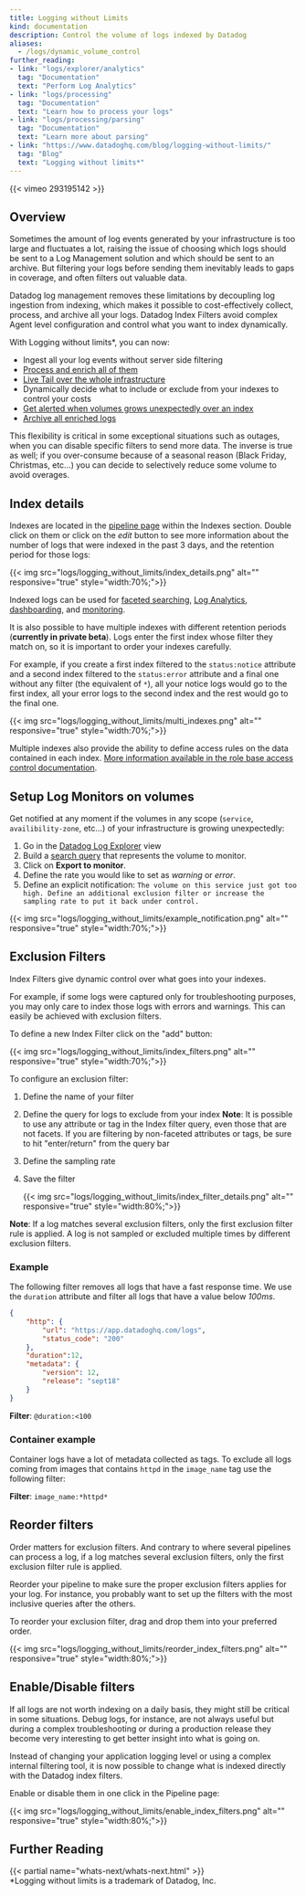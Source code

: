 ```yaml
---
title: Logging without Limits
kind: documentation
description: Control the volume of logs indexed by Datadog
aliases:
  - /logs/dynamic_volume_control
further_reading:
- link: "logs/explorer/analytics"
  tag: "Documentation"
  text: "Perform Log Analytics"
- link: "logs/processing"
  tag: "Documentation"
  text: "Learn how to process your logs"
- link: "logs/processing/parsing"
  tag: "Documentation"
  text: "Learn more about parsing"
- link: "https://www.datadoghq.com/blog/logging-without-limits/"
  tag: "Blog"
  text: "Logging without limits*"
---
```


{{< vimeo 293195142 >}}

## Overview

Sometimes the amount of log events generated by your infrastructure is too large and fluctuates a lot, raising the issue of choosing which logs should be sent to a Log Management solution and which should be sent to an archive. But filtering your logs before sending them inevitably leads to gaps in coverage, and often filters out valuable data.

Datadog log management removes these limitations by decoupling log ingestion from indexing, which makes it possible to cost-effectively collect, process, and archive all your logs.
Datadog Index Filters avoid complex Agent level configuration and control what you want to index dynamically.

With Logging without limits*, you can now:

* Ingest all your log events without server side filtering
* [Process and enrich all of them][1]
* [Live Tail over the whole infrastructure][2]
* Dynamically decide what to include or exclude from your indexes to control your costs
* [Get alerted when volumes grows unexpectedly over an index][3]
* [Archive all enriched logs][4]

This flexibility is critical in some exceptional situations such as outages, when you can disable specific filters to send more data. The inverse is true as well; if you over-consume because of a seasonal reason (Black Friday, Christmas, etc...) you can decide to selectively reduce some volume to avoid overages.

## Index details

Indexes are located in the [pipeline page][5] within the Indexes section. Double click on them or click on the *edit* button to see more information about the number of logs that were indexed in the past 3 days, and the retention period for those logs:

{{< img src="logs/logging_without_limits/index_details.png" alt="" responsive="true" style="width:70%;">}}

Indexed logs can be used for [faceted searching][6], [Log Analytics][7], [dashboarding][8], and [monitoring][9].

It is also possible to have multiple indexes with different retention periods (**currently in private beta**).
Logs enter the first index whose filter they match on, so it is important to order your indexes carefully.

For example, if you create a first index filtered to the `status:notice` attribute and a second index filtered to the `status:error` attribute and a final one without any filter (the equivalent of `*`), all your notice logs would go to the first index, all your error logs to the second index and the rest would go to the final one.

{{< img src="logs/logging_without_limits/multi_indexes.png" alt="" responsive="true" style="width:70%;">}}

Multiple indexes also provide the ability to define access rules on the data contained in each index. [More information available in the role base access control documentation][10].

## Setup Log Monitors on volumes

Get notified at any moment if the volumes in any scope (`service`, `availibility-zone`, etc...) of your infrastructure is growing unexpectedly:

1. Go in the [Datadog Log Explorer][11] view
2. Build a [search query][12] that represents the volume to monitor.
3. Click on **Export to monitor**.
4. Define the rate you would like to set as *warning* or *error*.
5. Define an explicit notification: `The volume on this service just got too high. Define an additional exclusion filter or increase the sampling rate to put it back under control.`

{{< img src="logs/logging_without_limits/example_notification.png" alt="" responsive="true" style="width:70%;">}}

## Exclusion Filters

Index Filters give dynamic control over what goes into your indexes.

For example, if some logs were captured only for troubleshooting purposes, you may only care to index those logs with errors and warnings. This can easily be achieved with exclusion filters.

To define a new Index Filter click on the "add" button:

{{< img src="logs/logging_without_limits/index_filters.png" alt="" responsive="true" style="width:70%;">}}

To configure an exclusion filter:

1. Define the name of your filter
2. Define the query for logs to exclude from your index
    **Note**: It is possible to use any attribute or tag in the Index filter query, even those that are not facets. If you are filtering by non-faceted attributes or tags, be sure to hit "enter/return" from the query bar
3. Define the sampling rate
4. Save the filter

    {{< img src="logs/logging_without_limits/index_filter_details.png" alt="" responsive="true" style="width:80%;">}}

**Note**: If a log matches several exclusion filters, only the first exclusion filter rule is applied. A log is not sampled or excluded multiple times by different exclusion filters.

### Example

The following filter removes all logs that have a fast response time.
We use the `duration` attribute and filter all logs that have a value below *100ms*.

```json
{
    "http": {
        "url": "https://app.datadoghq.com/logs",
        "status_code": "200"
    },
    "duration":12,
    "metadata": {
        "version": 12,
        "release": "sept18"
    }
}
```

**Filter**: `@duration:<100`

### Container example

Container logs have a lot of metadata collected as tags. To exclude all logs coming from images that contains `httpd` in the `image_name` tag use the following filter:

**Filter**: `image_name:*httpd*`

## Reorder filters

Order matters for exclusion filters. And contrary to where several pipelines can process a log, if a log matches several exclusion filters, only the first exclusion filter rule is applied.

Reorder your pipeline to make sure the proper exclusion filters applies for your log. For instance, you probably want to set up the filters with the most inclusive queries after the others.

To reorder your exclusion filter, drag and drop them into your preferred order.


{{< img src="logs/logging_without_limits/reorder_index_filters.png" alt="" responsive="true" style="width:80%;">}}


## Enable/Disable filters

If all logs are not worth indexing on a daily basis, they might still be critical in some situations.
Debug logs, for instance, are not always useful but during a complex troubleshooting or during a production release they become very interesting to get better insight into what is going on.

Instead of changing your application logging level or using a complex internal filtering tool, it is now possible to change what is indexed directly with the Datadog index filters.

Enable or disable them in one click in the Pipeline page:

{{< img src="logs/logging_without_limits/enable_index_filters.png" alt="" responsive="true" style="width:80%;">}}

## Further Reading

{{< partial name="whats-next/whats-next.html" >}}
<br>
*Logging without limits is a trademark of Datadog, Inc. 

[1]: /logs/processing
[2]: /logs/live_tail
[3]: /monitors/monitor_types/log
[4]: /logs/archives
[5]: https://app.datadoghq.com/logs/pipelines/indexes
[6]: /logs/explorer/?tab=facets#setup
[7]: /logs/explorer/analytics
[8]: /logs/explorer/analytics/#dashboard
[9]: /monitors/monitor_types/log
[10]: /account_management/rbac
[11]: https://app.datadoghq.com/logs
[12]: /logs/explorer/search
